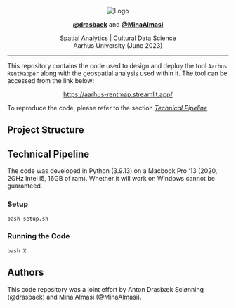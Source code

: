 <p align="center">
  <img src="https://github.com/MinaAlmasi/aarhus-rentmapper/blob/main/docs/logo.png" alt="Logo">
</p>


<p align="center">
  <strong><a href="https://github.com/drasbaek">@drasbaek</a></strong> and <strong><a href="https://github.com/MinaAlmasi">@MinaAlmasi</a></strong>
</p>

<p align="center">
  Spatial Analytics | Cultural Data Science <br>
  Aarhus University (June 2023) 
</p>

<hr>

This repository contains the code used to design and deploy the tool ```Aarhus RentMapper``` along with the geospatial analysis used within it. The tool can be accessed from the link below: 

<p align="center">
  <a href="https://aarhus-rentmap.streamlit.app/">https://aarhus-rentmap.streamlit.app/</a>
</p>


To reproduce the code, please refer to the section [*Technical Pipeline*]()

## Project Structure 

## Technical Pipeline
The code was developed in Python (3.9.13) on a Macbook Pro ‘13 (2020, 2GHz Intel i5, 16GB of ram). Whether it will work on Windows cannot be guaranteed. 

### Setup 
```
bash setup.sh
```

### Running the Code 
```
bash X
```

## Authors 
This code repository was a joint effort by Anton Drasbæk Sciønning (@drasbaek) and Mina Almasi (@MinaAlmasi). 